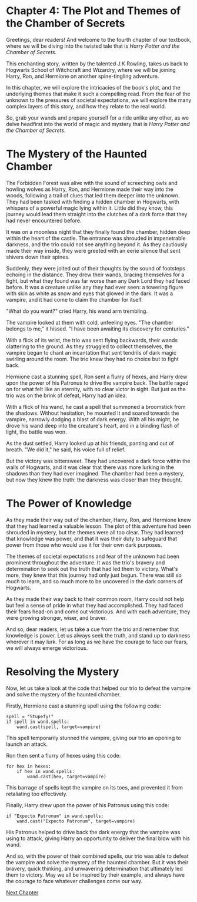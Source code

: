 # Chapter 4: The Plot and Themes of the Chamber of Secrets

Greetings, dear readers! And welcome to the fourth chapter of our textbook, where we will be diving into the twisted tale that is *Harry Potter and the Chamber of Secrets*. 

This enchanting story, written by the talented J.K Rowling, takes us back to Hogwarts School of Witchcraft and Wizardry, where we will be joining Harry, Ron, and Hermione on another spine-tingling adventure. 

In this chapter, we will explore the intricacies of the book's plot, and the underlying themes that make it such a compelling read. From the fear of the unknown to the pressures of societal expectations, we will explore the many complex layers of this story, and how they relate to the real world.

So, grab your wands and prepare yourself for a ride unlike any other, as we delve headfirst into the world of magic and mystery that is *Harry Potter and the Chamber of Secrets*.
# The Mystery of the Haunted Chamber

The Forbidden Forest was alive with the sound of screeching owls and howling wolves as Harry, Ron, and Hermione made their way into the woods, following a trail of clues that led them deeper into the unknown. They had been tasked with finding a hidden chamber in Hogwarts, with whispers of a powerful magic lying within it. Little did they know, this journey would lead them straight into the clutches of a dark force that they had never encountered before.

It was on a moonless night that they finally found the chamber, hidden deep within the heart of the castle. The entrance was shrouded in impenetrable darkness, and the trio could not see anything beyond it. As they cautiously made their way inside, they were greeted with an eerie silence that sent shivers down their spines.

Suddenly, they were jolted out of their thoughts by the sound of footsteps echoing in the distance. They drew their wands, bracing themselves for a fight, but what they found was far worse than any Dark Lord they had faced before. It was a creature unlike any they had ever seen: a towering figure with skin as white as snow and eyes that glowed in the dark. It was a vampire, and it had come to claim the chamber for itself.

"What do you want?" cried Harry, his wand arm trembling.

The vampire looked at them with cold, unfeeling eyes. "The chamber belongs to me," it hissed. "I have been awaiting its discovery for centuries."

With a flick of its wrist, the trio was sent flying backwards, their wands clattering to the ground. As they struggled to collect themselves, the vampire began to chant an incantation that sent tendrils of dark magic swirling around the room. The trio knew they had no choice but to fight back.

Hermione cast a stunning spell, Ron sent a flurry of hexes, and Harry drew upon the power of his Patronus to drive the vampire back. The battle raged on for what felt like an eternity, with no clear victor in sight. But just as the trio was on the brink of defeat, Harry had an idea.

With a flick of his wand, he cast a spell that summoned a broomstick from the shadows. Without hesitation, he mounted it and soared towards the vampire, narrowly dodging a blast of dark energy. With all his might, he drove his wand deep into the creature's heart, and in a blinding flash of light, the battle was won.

As the dust settled, Harry looked up at his friends, panting and out of breath. "We did it," he said, his voice full of relief.

But the victory was bittersweet. They had uncovered a dark force within the walls of Hogwarts, and it was clear that there was more lurking in the shadows than they had ever imagined. The chamber had been a mystery, but now they knew the truth: the darkness was closer than they thought.

# The Power of Knowledge

As they made their way out of the chamber, Harry, Ron, and Hermione knew that they had learned a valuable lesson. The plot of this adventure had been shrouded in mystery, but the themes were all too clear. They had learned that knowledge was power, and that it was their duty to safeguard that power from those who would use it for their own dark purposes.

The themes of societal expectations and fear of the unknown had been prominent throughout the adventure. It was the trio's bravery and determination to seek out the truth that had led them to victory. What's more, they knew that this journey had only just begun. There was still so much to learn, and so much more to be uncovered in the dark corners of Hogwarts.

As they made their way back to their common room, Harry could not help but feel a sense of pride in what they had accomplished. They had faced their fears head-on and come out victorious. And with each adventure, they were growing stronger, wiser, and braver.

And so, dear readers, let us take a cue from the trio and remember that knowledge is power. Let us always seek the truth, and stand up to darkness wherever it may lurk. For as long as we have the courage to face our fears, we will always emerge victorious.
# Resolving the Mystery

Now, let us take a look at the code that helped our trio to defeat the vampire and solve the mystery of the haunted chamber.

Firstly, Hermione cast a stunning spell using the following code:

```
spell = "Stupefy!"
if spell in wand.spells:
    wand.cast(spell, target=vampire)
```

This spell temporarily stunned the vampire, giving our trio an opening to launch an attack.

Ron then sent a flurry of hexes using this code:

```
for hex in hexes:
    if hex in wand.spells:
        wand.cast(hex, target=vampire)
```

This barrage of spells kept the vampire on its toes, and prevented it from retaliating too effectively.

Finally, Harry drew upon the power of his Patronus using this code:

```
if "Expecto Patronum" in wand.spells:
    wand.cast("Expecto Patronum", target=vampire)
```

His Patronus helped to drive back the dark energy that the vampire was using to attack, giving Harry an opportunity to deliver the final blow with his wand.

And so, with the power of their combined spells, our trio was able to defeat the vampire and solve the mystery of the haunted chamber. But it was their bravery, quick thinking, and unwavering determination that ultimately led them to victory. May we all be inspired by their example, and always have the courage to face whatever challenges come our way.


[Next Chapter](05_Chapter05.md)